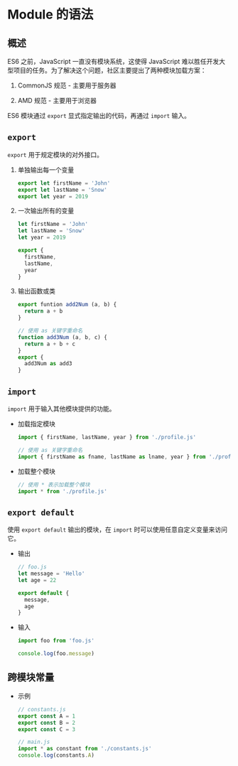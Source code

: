 # Module 的语法

## 概述

ES6 之前，JavaScript 一直没有模块系统，这使得 JavaScript 难以胜任开发大型项目的任务。为了解决这个问题，社区主要提出了两种模块加载方案：

1. CommonJS 规范 - 主要用于服务器

2. AMD 规范 - 主要用于浏览器

ES6 模块通过 `export` 显式指定输出的代码，再通过 `import` 输入。

## `export`

`export` 用于规定模块的对外接口。

1. 单独输出每一个变量

    ```js
    export let firstName = 'John'
    export let lastName = 'Snow'
    export let year = 2019
    ```

2. 一次输出所有的变量

    ```js
    let firstName = 'John'
    let lastName = 'Snow'
    let year = 2019

    export {
      firstName,
      lastName,
      year
    }
    ```

3. 输出函数或类

    ```js
    export funtion add2Num (a, b) {
      return a + b
    }

    // 使用 as 关键字重命名
    function add3Num (a, b, c) {
      return a + b + c
    }
    export {
      add3Num as add3
    }
    ```

## `import`

`import` 用于输入其他模块提供的功能。

- 加载指定模块

    ```js
    import { firstName, lastName, year } from './profile.js'

    // 使用 as 关键字重命名
    import { firstName as fname, lastName as lname, year } from './profile.js'
    ```

- 加载整个模块

    ```js
    // 使用 * 表示加载整个模块
    import * from './profile.js'
    ```

## `export default`

使用 `export default` 输出的模块，在 `import` 时可以使用任意自定义变量来访问它。

- 输出

    ```js
    // foo.js
    let message = 'Hello'
    let age = 22

    export default {
      message,
      age
    }
    ```

- 输入

    ```js
    import foo from 'foo.js'

    console.log(foo.message)
    ```

## 跨模块常量

- 示例

    ```js
    // constants.js
    export const A = 1
    export const B = 2
    export const C = 3

    // main.js
    import * as constant from './constants.js'
    console.log(constants.A)
    ```